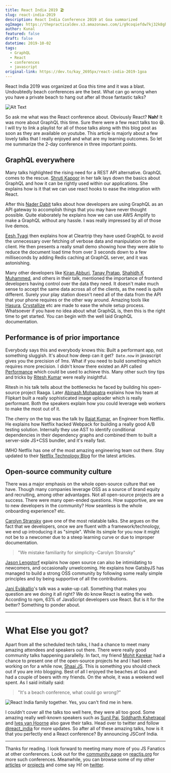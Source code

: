 ```yaml
---
title: React India 2019 🏖
slug: react-india-2019
description: React India Conference 2019 at Goa summarized
ogImage: https://thepracticaldev.s3.amazonaws.com/i/g9coqiefdw7kj32k8gh4.jpeg
author: Kunal
featured: false
draft: false
datetime: 2019-10-02
tags:
  - GraphQL
  - React
  - conferences
  - javascript
original-link: https://dev.to/kay_2695px/react-india-2019-1goa
---
```

React India 2019 was organized at Goa this time and it was a blast. Undoubtedly beach conferences are the best. What can go wrong when you have a private beach to hang out after all those fantastic talks? 


![Alt Text](https://thepracticaldev.s3.amazonaws.com/i/m74ljxxgucuee8hn013l.png)


So ask me what was the React conference about. Obviously React? **Nah!** 
It was more about GraphQL this time. Sure there were a few react talks too 😆. I will try to link a playlist for all of those talks along with this blog post as soon as they are available on youtube. This article is majorly about a few lovely talks that I really enjoyed and what are my learning outcomes. So let me summarize the 2-day conference in three important points.

## GraphQL everywhere

Many talks highlighted the rising need for a REST API alternative. GraphQL comes to the rescue. [Shruti Kapoor](https://twitter.com/shrutikapoor08) in her talk lays down the basics about GraphQL and how it can be rightly used within our applications. She explains how is it that we can use react hooks to ease the integration with React. 

After this [Nader Dabit](https://twitter.com/dabit3) talks about how developers are using GraphQL as an API gateway to accomplish things that you may have never thought possible. Quite elaborately he explains how we can use AWS Amplify to make a GraphQL without any hassle. I was really impressed by all of those live demos. 

[Eesh Tyagi](https://twitter.com/EtEesh) then explains how at Cleartrip they have used GraphQL to avoid the unnecessary over fetching of verbose data and manipulation on the client. He then presents a really small demo showing how they were able to reduce the document load time from over 3 seconds down to a few milliseconds by adding Redis caching at GraphQL server, and it was astonishing.

Many other developers like [Kiran Abburi](https://twitter.com/kiran_abburi), [Tanay Pratap](https://twitter.com/tanaypratap), [Shahidh K Muhammed](https://twitter.com/shahidh_k), and others in their talk, mentioned the importance of frontend developers having control over the data they need. It doesn't make much sense to accept the same data across all of the clients, as the need is quite different. Surely your play station doesn't need all of the data from the API that your phone requires or the other way around. Amazing tools like [Hasura](https://hasura.io/), [Crystallize](https://crystallize.com/) etc are made to ease the whole setup process. Whatsoever if you have no idea about what GraphQL is, then this is the right time to get started. You can begin with the well laid GraphQL documentation.

## Performance is of prior importance

Everybody says this and everybody knows this: Built a performant app, not something sluggish. It's about how deep can it get? 
`Date.now` in javascript gives you the precision of _1ms_. What if you need to build something which requires more precision. I didn't know there existed an API called [Performance](https://developer.mozilla.org/en-US/docs/Web/API/Performance) which could be used to achieve this. Many other such tiny tips and tricks by [Ritesh Kumar](https://twitter.com/ritz078) were really insightful. 

Ritesh in his talk tells about the bottlenecks he faced by building his open-source project Raaga. Later [Abinash Mohapatra](https://twitter.com/twistedfork88) explains how his team at Flipkart built a really sophisticated image uploader which is really performant. Both the speakers explain how you could leverage web workers to make the most out of it.

The cherry on the top was the talk by [Rajat Kumar](https://twitter.com/rajatkumar), an Engineer from Netflix. He explains how Netflix hacked Webpack for building a really good A/B testing solution. Internally they use AST to identify conditional dependencies in their dependency graphs and combined them to built a server-side JS+CSS bundler, and it's really fast.

IMHO Netflix has one of the most amazing engineering team out there. Stay updated to their [Netflix Technology Blog](https://medium.com/@NetflixTechBlog) for the latest articles.

## Open-source community culture 

There was a major emphasis on the whole open-source culture that we have. Though many companies leverage OSS as a source of brand equity and recruiting, among other advantages. Not all open-source projects are a success. There were many open-ended questions. How supportive, are we to new developers in the community? How seamless is the whole onboarding experience? etc.

[Carolyn Stransky](https://twitter.com/carolstran) gave one of the most relatable talks. She argues on the fact that we developers, once we are fluent with a framework/technology, we end up introducing it as "simple". While its simple for you now it might not be to a newcomer due to a steep learning curve or due to improper documentation. 


> "We mistake familiarity for simplicity - Carolyn Stransky"


[Jason Lengstorf](https://twitter.com/jlengstorf) explains how open source can also be intimidating to newcomers, and occasionally unwelcoming. He explains how GatsbyJS has managed to build a strong OSS community by following some really simple principles and by being supportive of all the contributions.

[Jani Eväkallio](https://twitter.com/jevakallio)'s talk was a wake-up call. Something that makes you question are we doing it all right? We do know React is eating the web. According to npm, 63% of JavaScript developers use React. But is it for the better? Something to ponder about.


---

# What Else you got?

Apart from all the scheduled tech talks, I had a chance to meet many amazing attendees and speakers out there. There were really good community talks happening parallelly. In fact, my friend [Mohit Karekar](https://mohitkarekar.com) had a chance to present one of the open-source projects he and I had been working on for a while now, [Shaai JS](https://shaaijs.tech). This is something you should check out if you are into blogging. Best of all I enjoyed the beaches at Goa and had a couple of beers with my friends. On the whole, it was a weekend well spent. As I said initially said:

> "It's a beach conference, what could go wrong?"


![React India family together. Yes, you can't find me in here.](https://thepracticaldev.s3.amazonaws.com/i/g9coqiefdw7kj32k8gh4.jpeg)


I couldn't cover all the talks too well here, they were all too good. Some amazing really well-known speakers such as [Sunil Pai](https://twitter.com/threepointone), [Siddharth Kshetrapal](https://twitter.com/siddharthkp) and [Ives van Hoorne](https://twitter.com/CompuIves) also gave their talks. Head over to twitter and follow [@react_india](https://twitter.com/react_india) for more updates. So after all of these amazing talks, how is it that you perfectly end a React conference? By announcing JSConf India.

---

Thanks for reading. I look forward to meeting many more of you JS Fanatics at other conferences. Look out for the [community page][react-conferences] on [reactjs.org] for more such conferences. Meanwhile, you can browse some of my other [articles][kunalpanchal-blog] or [projects][kunalpanchal-work] and come say Hi! on [twitter][twitter-my].


[kunalpanchal-work]: https://kunalpanchal.in/work
[kunalpanchal-blog]: http://blog.kunalpanchal.in
[twitter-my]: https://twitter.com/kay_2695px
[react-conferences]: https://reactjs.org/community/conferences.html
[reactjs.org]: https://reactjs.org
